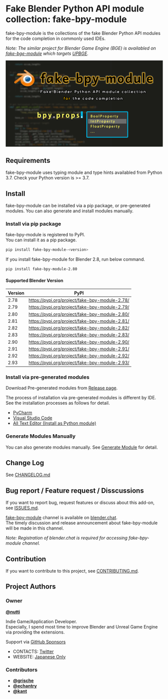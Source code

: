 # Fake Blender Python API module collection: fake-bpy-module

fake-bpy-module is the collections of the fake Blender Python API modules for the code completion in commonly used IDEs.

*Note: The similar project for Blender Game Engine (BGE) is availabled on [fake-bge-module](https://github.com/nutti/fake-bge-module) which targets [UPBGE](https://upbge.org/).*

![](docs/images/fake-bpy-module_thumbnail.png)


## Requirements

fake-bpy-module uses typing module and type hints availabled from Python 3.7.
Check your Python version is >= 3.7.


## Install

fake-bpy-module can be installed via a pip package, or pre-generated modules.
You can also generate and install modules manually.


### Install via pip package

fake-bpy-module is registered to PyPI.  
You can install it as a pip package.

```sh
pip install fake-bpy-module-<version>
```

If you install fake-bpy-module for Blender 2.8, run below command.

```sh
pip install fake-bpy-module-2.80
```


#### Supported Blender Version

|Version|PyPI|
|---|---|
|2.78|https://pypi.org/project/fake-bpy-module-2.78/|
|2.79|https://pypi.org/project/fake-bpy-module-2.79/|
|2.80|https://pypi.org/project/fake-bpy-module-2.80/|
|2.81|https://pypi.org/project/fake-bpy-module-2.81/|
|2.82|https://pypi.org/project/fake-bpy-module-2.82/|
|2.83|https://pypi.org/project/fake-bpy-module-2.83/|
|2.90|https://pypi.org/project/fake-bpy-module-2.90/|
|2.91|https://pypi.org/project/fake-bpy-module-2.91/|
|2.92|https://pypi.org/project/fake-bpy-module-2.92/|
|2.93|https://pypi.org/project/fake-bpy-module-2.93/|


### Install via pre-generated modules

Download Pre-generated modules from [Release page](https://github.com/nutti/fake-bpy-module/releases).

The process of installation via pre-generated modules is different by IDE.
See the installation processes as follows for detail.

* [PyCharm](docs/setup_pycharm.md)
* [Visual Studio Code](docs/setup_visual_studio_code.md)
* [All Text Editor (Install as Python module)](docs/setup_all_text_editor.md)


### Generate Modules Manually

You can also generate modules manually.
See [Generate Module](docs/generate_modules.md) for detail.


## Change Log

See [CHANGELOG.md](CHANGELOG.md)


## Bug report / Feature request / Disscussions

If you want to report bug, request features or discuss about this add-on, see [ISSUES.md](ISSUES.md).

[fake-bpy-module](https://blender.chat/channel/fake-bpy-module) channel is available on [blender.chat](https://blender.chat/).  
The timely discussion and release announcement about fake-bpy-module will be made in this channel.

*Note: Registration of blender.chat is required for accessing fake-bpy-module channel.*


## Contribution

If you want to contribute to this project, see [CONTRIBUTING.md](CONTRIBUTING.md).


## Project Authors


### Owner

[**@nutti**](https://github.com/nutti)

Indie Game/Application Developer.  
Especially, I spend most time to improve Blender and Unreal Game Engine via providing the extensions.

Support via [GitHub Sponsors](https://github.com/sponsors/nutti)

* CONTACTS: [Twitter](https://twitter.com/nutti__)
* WEBSITE: [Japanese Only](https://colorful-pico.net/)


### Contributors

* [**@grische**](https://github.com/grische)
* [**@echantry**](https://github.com/echantry)
* [**@kant**](https://github.com/kant)
